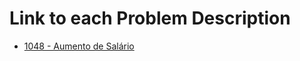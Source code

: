 # Link to each Problem Description
* [1048 - Aumento de Salário](https://www.urionlinejudge.com.br/judge/en/problems/view/1048)
